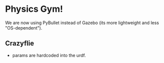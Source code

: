 # Physics Gym!

We are now using PyBullet instead of Gazebo (its more lightweight and 
less "OS-dependent").

## Crazyflie

- params are hardcoded into the urdf.